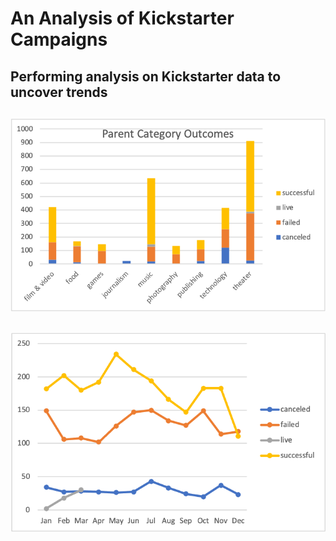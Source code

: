 # An Analysis of Kickstarter Campaigns
Performing analysis on Kickstarter data to uncover trends
---
![Picture1.png](https://github.com/crkaide/kickstarter-analysis/blob/main/Picture1.png?raw=true)
---
![Picture2.png](https://github.com/crkaide/kickstarter-analysis/blob/main/Picture2.png?raw=true)
---
